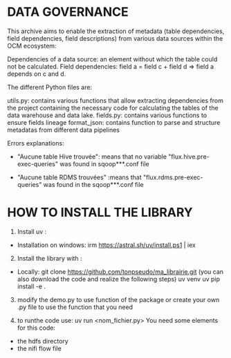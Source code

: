 # DATA GOVERNANCE

This archive aims to enable the extraction of metadata (table dependencies, field dependencies, field descriptions) from various data sources within the OCM ecosystem:

Dependencies of a data source: an element without which the table could not be calculated.
Field dependencies: field a = field c + field d => field a depends on c and d.

The different Python files are:

utils.py: contains various functions that allow extracting dependencies from the project containing the necessary code for calculating the tables of the data warehouse and data lake.
fields.py: contains various functions to ensure fields lineage
format_json: contains function to parse and structure metadatas from different data pipelines 

Errors explanations: 

- "Aucune table Hive trouvée": means that no variable "flux\.hive\.pre-exec-queries" was found in sqoop***.conf file 

- "Aucune table RDMS trouvées" :means that  "flux\.rdms\.pre-exec-queries\" was found in the sqoop***.conf file


# HOW TO INSTALL THE LIBRARY

1) Install uv :  
- Installation on windows: irm https://astral.sh/uv/install.ps1 | iex

2) Install the library with :

- Locally:
     git clone https://github.com/tonpseudo/ma_librairie.git (you can also download the code and realize the following steps)
     uv venv
     uv pip install -e .


3) modify the demo.py to use function of the package or create your own .py file to use the function that you need

4) to runthe code use: uv run <nom_fichier.py>
You need some elements for this code:

- the hdfs directory
- the nifi flow file






